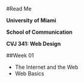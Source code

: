 #Read Me

**University of Miami**

**School of Communication**

**CVJ 341: Web Design**

##Week 01
- The Internet and the Web
- Web Basics
